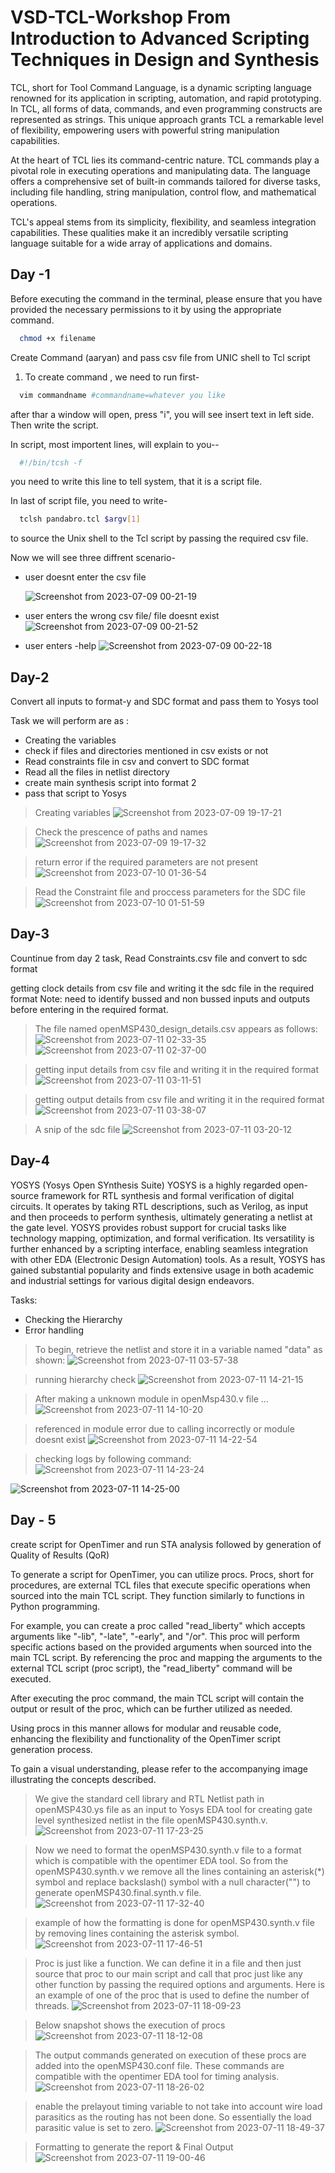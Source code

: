 
# VSD-TCL-Workshop From Introduction to Advanced Scripting Techniques in Design and Synthesis

TCL, short for Tool Command Language, is a dynamic scripting language renowned for its application in scripting, automation, and rapid prototyping. In TCL, all forms of data, commands, and even programming constructs are represented as strings. This unique approach grants TCL a remarkable level of flexibility, empowering users with powerful string manipulation capabilities.

At the heart of TCL lies its command-centric nature. TCL commands play a pivotal role in executing operations and manipulating data. The language offers a comprehensive set of built-in commands tailored for diverse tasks, including file handling, string manipulation, control flow, and mathematical operations.

TCL's appeal stems from its simplicity, flexibility, and seamless integration capabilities. These qualities make it an incredibly versatile scripting language suitable for a wide array of applications and domains.




## Day -1

Before executing the command in the terminal, please ensure that you have provided the necessary permissions to it by using the appropriate command.

```bash
  chmod +x filename
```

Create Command (aaryan) and pass csv file from UNIC shell to Tcl script

1. To create command , we need to run first-

```bash
  vim commandname #commandname=whatever you like
```
after thar a window will open, press "i", you will see insert text in left side. Then write the script.

In script, most importent lines, will explain to you--

```bash
  #!/bin/tcsh -f  
```
you need to write this line to tell system, that it is a script file.

In last of script file, you need to write-
```bash
  tclsh pandabro.tcl $argv[1] 
```
to source the Unix shell to the Tcl script by passing the required csv file.

Now we will see three diffrent scenario-

* user doesnt enter the csv file
  
  ![Screenshot from 2023-07-09 00-21-19](https://github.com/aaryangupta/VSD-TCL-workshop/assets/40055877/24a03c4f-e958-480d-9ce8-85c99db39e87)

* user enters the wrong csv file/ file doesnt exist
  ![Screenshot from 2023-07-09 00-21-52](https://github.com/aaryangupta/VSD-TCL-workshop/assets/40055877/c75dcb50-090b-4064-9315-9b7e050cceb3)


* user enters -help
![Screenshot from 2023-07-09 00-22-18](https://github.com/aaryangupta/VSD-TCL-workshop/assets/40055877/0087c5c0-da6d-4475-8283-be8778ff312c)


## Day-2

Convert all inputs to format-y and SDC format and pass them to Yosys tool

Task we will perform are as :
* Creating the variables
* check if files and directories mentioned in csv exists or not
* Read constraints file in csv and convert to SDC format
* Read all the files in netlist directory
* create main synthesis script into format 2
* pass that script to Yosys

> Creating variables
![Screenshot from 2023-07-09 19-17-21](https://github.com/aaryangupta/VSD-TCL-workshop/assets/40055877/7b00a587-32de-432f-a404-92db1c75d39e)


>Check the prescence of paths and names
![Screenshot from 2023-07-09 19-17-32](https://github.com/aaryangupta/VSD-TCL-workshop/assets/40055877/1b09a23c-5a8b-45c5-af5f-0278bb686a2e)


>return error if the required parameters are not present
![Screenshot from 2023-07-10 01-36-54](https://github.com/aaryangupta/VSD-TCL-workshop/assets/40055877/41cad8f6-93c3-4b5a-b4fc-934b6822a79d)

 
>Read the Constraint file and proccess parameters for the SDC file
![Screenshot from 2023-07-10 01-51-59](https://github.com/aaryangupta/VSD-TCL-workshop/assets/40055877/8e581b42-9b78-4301-a7be-b937ea2c12f3)


## Day-3

Countinue from day 2 task, Read Constraints.csv file and convert to sdc format

getting clock details from csv file and writing it the sdc file in the required format
Note: need to identify bussed and non bussed inputs and outputs before entering in the required format.

>The file named openMSP430_design_details.csv appears as follows:
![Screenshot from 2023-07-11 02-33-35](https://github.com/aaryangupta/VSD-TCL-workshop/assets/40055877/3a7feac3-31d0-4b88-b9d8-4237e3af14a3)
![Screenshot from 2023-07-11 02-37-00](https://github.com/aaryangupta/VSD-TCL-workshop/assets/40055877/9e66cd3f-87c7-4016-8265-47a37c3ec6e3)

>getting input details from csv file and writing it in the required format
![Screenshot from 2023-07-11 03-11-51](https://github.com/aaryangupta/VSD-TCL-workshop/assets/40055877/2a350409-045a-4fc5-a313-05fe6d2e4bc2)

>getting output details from csv file and writing it in the required format
![Screenshot from 2023-07-11 03-38-07](https://github.com/aaryangupta/VSD-TCL-workshop/assets/40055877/4828e6c9-6868-41e8-b1fb-ab20fa6c1335)


>A snip of the sdc file
![Screenshot from 2023-07-11 03-20-12](https://github.com/aaryangupta/VSD-TCL-workshop/assets/40055877/f1cc4b51-6d52-490a-afe0-4fec208763af)



## Day-4

YOSYS (Yosys Open SYnthesis Suite)
YOSYS is a highly regarded open-source framework for RTL synthesis and formal verification of digital circuits. It operates by taking RTL descriptions, such as Verilog, as input and then proceeds to perform synthesis, ultimately generating a netlist at the gate level. YOSYS provides robust support for crucial tasks like technology mapping, optimization, and formal verification. Its versatility is further enhanced by a scripting interface, enabling seamless integration with other EDA (Electronic Design Automation) tools. As a result, YOSYS has gained substantial popularity and finds extensive usage in both academic and industrial settings for various digital design endeavors.

Tasks:
* Checking the Hierarchy
* Error handling

>To begin, retrieve the netlist and store it in a variable named "data" as shown:
![Screenshot from 2023-07-11 03-57-38](https://github.com/aaryangupta/VSD-TCL-workshop/assets/40055877/099abcbf-bb30-4061-8054-1279a420b4f7)

>running hierarchy check
![Screenshot from 2023-07-11 14-21-15](https://github.com/aaryangupta/VSD-TCL-workshop/assets/40055877/6e9a24c1-a5b2-4db8-899d-85ce308dcd74)

>After making a unknown module in openMsp430.v file ...
![Screenshot from 2023-07-11 14-10-20](https://github.com/aaryangupta/VSD-TCL-workshop/assets/40055877/e9536bb5-b857-4a08-9efc-3c126127a4a5)

> referenced in module error due to calling incorrectly or module doesnt exist
![Screenshot from 2023-07-11 14-22-54](https://github.com/aaryangupta/VSD-TCL-workshop/assets/40055877/63c77df2-ce25-49b3-9ef6-bd766ae27291)

>checking logs by following command:
![Screenshot from 2023-07-11 14-23-24](https://github.com/aaryangupta/VSD-TCL-workshop/assets/40055877/4b9eef7c-e493-49f0-812b-885e1eb2edf1)

![Screenshot from 2023-07-11 14-25-00](https://github.com/aaryangupta/VSD-TCL-workshop/assets/40055877/4aebe01a-2932-487e-8281-9d58aba25bb4)


## Day - 5

create script for OpenTimer and run STA analysis followed by generation of Quality of Results (QoR)

To generate a script for OpenTimer, you can utilize procs. Procs, short for procedures, are external TCL files that execute specific operations when sourced into the main TCL script. They function similarly to functions in Python programming.

For example, you can create a proc called "read_liberty" which accepts arguments like "-lib", "-late", "-early", and "/or". This proc will perform specific actions based on the provided arguments when sourced into the main TCL script. By referencing the proc and mapping the arguments to the external TCL script (proc script), the "read_liberty" command will be executed.

After executing the proc command, the main TCL script will contain the output or result of the proc, which can be further utilized as needed.

Using procs in this manner allows for modular and reusable code, enhancing the flexibility and functionality of the OpenTimer script generation process.

To gain a visual understanding, please refer to the accompanying image illustrating the concepts described.

>We give the standard cell library and RTL Netlist path in openMSP430.ys file as an input to Yosys EDA tool for creating gate level synthesized netlist in the file openMSP430.synth.v.
![Screenshot from 2023-07-11 17-23-25](https://github.com/aaryangupta/VSD-TCL-workshop/assets/40055877/dcfa383b-6edd-4ce9-bffa-f90662300808)

>Now we need to format the openMSP430.synth.v file to a format which is compatible with the opentimer EDA tool. So from the openMSP430.synth.v we remove all the lines containing an asterisk(*) symbol and replace backslash(\) symbol with a null character("") to generate openMSP430.final.synth.v file.
![Screenshot from 2023-07-11 17-32-40](https://github.com/aaryangupta/VSD-TCL-workshop/assets/40055877/517a22d4-e6b6-47ec-82fd-bdfaf97e34da)

>example of how the formatting is done for openMSP430.synth.v file by removing lines containing the asterisk symbol.
![Screenshot from 2023-07-11 17-46-51](https://github.com/aaryangupta/VSD-TCL-workshop/assets/40055877/bc9db152-46ac-44fe-b787-e49c247c443f)

>Proc is just like a function. We can define it in a file and then just source that proc to our main script and call that proc just like any other function by passing the required options and arguments. Here is an example of one of the proc that is used to define the number of threads.
![Screenshot from 2023-07-11 18-09-23](https://github.com/aaryangupta/VSD-TCL-workshop/assets/40055877/016ade03-8eb4-412f-93b9-28627f77a49c)

>Below snapshot shows the execution of procs
![Screenshot from 2023-07-11 18-12-08](https://github.com/aaryangupta/VSD-TCL-workshop/assets/40055877/c6e36b25-2c66-4de2-9b7d-d8c9c03ed6fe)

>The output commands generated on execution of these procs are added into the openMSP430.conf file. These commands are compatible with the opentimer EDA tool for timing analysis.
![Screenshot from 2023-07-11 18-26-02](https://github.com/aaryangupta/VSD-TCL-workshop/assets/40055877/ee0daf49-d73a-411f-8376-cdc12aa32f1a)

> enable the prelayout timing variable to not take into account wire load parasitics as the routing has not been done. So essentially the load parasitic value is set to zero.
![Screenshot from 2023-07-11 18-49-37](https://github.com/aaryangupta/VSD-TCL-workshop/assets/40055877/90b5530a-c011-4708-836b-7abcc29b70e5)

> Formatting to generate the report & Final Output
![Screenshot from 2023-07-11 19-00-46](https://github.com/aaryangupta/VSD-TCL-workshop/assets/40055877/8406fc59-0a6d-4ad4-a751-dcb264181426)



